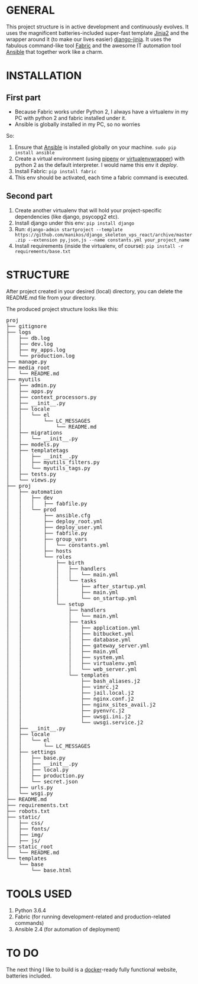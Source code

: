 # GENERAL

This project structure is in active development and continuously evolves. It uses the magnificent batteries-included super-fast template [Jinja2](http://jinja.pocoo.org/docs/2.10/)
and the wrapper around it (to make our lives easier) [django-jinja](https://niwinz.github.io/django-jinja/latest/).
It uses the fabulous command-like tool [Fabric](http://www.fabfile.org/) and the awesome IT automation tool [Ansible](http://docs.ansible.com/ansible/latest/index.html) that together
work like a charm. 


# INSTALLATION

## First part

- Because Fabric works under Python 2, I always have a virtualenv in my PC with python 2 and fabric installed under it.
- Ansible is globally installed in my PC, so no worries

So:

1. Ensure that [Ansible](http://docs.ansible.com/ansible/latest/intro_installation.html) is installed globally on your machine. `sudo pip install ansible`
2. Create a virtual environment (using [pipenv](http://pipenv.readthedocs.io/en/latest/basics/) or [virtualenvwrapper](https://virtualenvwrapper.readthedocs.io/en/latest/)) with 
python 2 as the default interpreter. I would name this env it *deploy*.
3. Install Fabric: `pip install fabric`
4. This env should be activated, each time a fabric command is executed.

## Second part

1. Create another virtualenv that will hold your project-specific dependencies (like django, psycopg2 etc).
2. Install django under this env: `pip install django`
3. Run: `django-admin startproject --template https://github.com/manikos/django_skeleton_vps_react/archive/master.zip --extension py,json,js --name constants.yml your_project_name`
4. Install requirements (inside the virtualenv, of course): `pip install -r requirements/base.txt`


# STRUCTURE

After project created in your desired (local) directory, you can delete the README.md file from your directory.

The produced project structure looks like this:

<pre>
proj
├── gitignore
├── logs
│   ├── db.log
│   ├── dev.log
│   ├── my_apps.log
│   └── production.log
├── manage.py
├── media_root
│   └── README.md
├── myutils
│   ├── admin.py
│   ├── apps.py
│   ├── context_processors.py
│   ├── __init__.py
│   ├── locale
│   │   └── el
│   │       └── LC_MESSAGES
│   │           └── README.md
│   ├── migrations
│   │   └── __init__.py
│   ├── models.py
│   ├── templatetags
│   │   ├── __init__.py
│   │   ├── myutils_filters.py
│   │   └── myutils_tags.py
│   ├── tests.py
│   └── views.py
├── proj
│   ├── automation
│   │   ├── dev
│   │   │   ├── fabfile.py
│   │   └── prod
│   │       ├── ansible.cfg
│   │       ├── deploy_root.yml
│   │       ├── deploy_user.yml
│   │       ├── fabfile.py
│   │       ├── group_vars
│   │       │   └── constants.yml
│   │       ├── hosts
│   │       └── roles
│   │           ├── birth
│   │           │   ├── handlers
│   │           │   │   └── main.yml
│   │           │   └── tasks
│   │           │       ├── after_startup.yml
│   │           │       ├── main.yml
│   │           │       └── on_startup.yml
│   │           └── setup
│   │               ├── handlers
│   │               │   └── main.yml
│   │               ├── tasks
│   │               │   ├── application.yml
│   │               │   ├── bitbucket.yml
│   │               │   ├── database.yml
│   │               │   ├── gateway_server.yml
│   │               │   ├── main.yml
│   │               │   ├── system.yml
│   │               │   ├── virtualenv.yml
│   │               │   └── web_server.yml
│   │               └── templates
│   │                   ├── bash_aliases.j2
│   │                   ├── vimrc.j2
│   │                   ├── jail.local.j2
│   │                   ├── nginx.conf.j2
│   │                   ├── nginx_sites_avail.j2
│   │                   ├── pyenvrc.j2
│   │                   ├── uwsgi.ini.j2
│   │                   └── uwsgi.service.j2
│   ├── __init__.py
│   ├── locale
│   │   └── el
│   │       └── LC_MESSAGES
│   ├── settings
│   │   ├── base.py
│   │   ├── __init__.py
│   │   ├── local.py
│   │   ├── production.py
│   │   └── secret.json
│   ├── urls.py
│   └── wsgi.py
├── README.md
├── requirements.txt
├── robots.txt
├── static/
│   ├── css/
│   ├── fonts/
│   ├── img/
│   ├── js/
├── static_root
│   └── README.md
└── templates
    └── base
        └── base.html
</pre>


# TOOLS USED

1. Python 3.6.4
2. Fabric (for running development-related and production-related commands)
3. Ansible 2.4 (for automation of deployment)


# TO DO

The next thing I like to build is a [docker](https://www.docker.com/)-ready fully functional website, batteries included.

